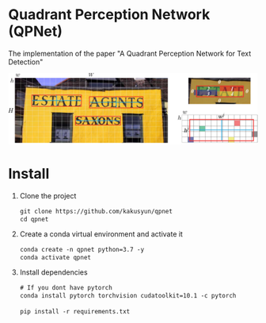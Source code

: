 Quadrant Perception Network (QPNet)
===
The implementation of the paper "A Quadrant Perception Network for Text Detection"

![image](https://github.com/kakusyun/qpnet/blob/master/images/encoding.png)


Install
===
1. Clone the project

    ```Shell
    git clone https://github.com/kakusyun/qpnet
    cd qpnet
    ```

2. Create a conda virtual environment and activate it

    ```Shell
    conda create -n qpnet python=3.7 -y
    conda activate qpnet
    ```

3. Install dependencies

    ```Shell
    # If you dont have pytorch
    conda install pytorch torchvision cudatoolkit=10.1 -c pytorch 

    pip install -r requirements.txt
    ```
